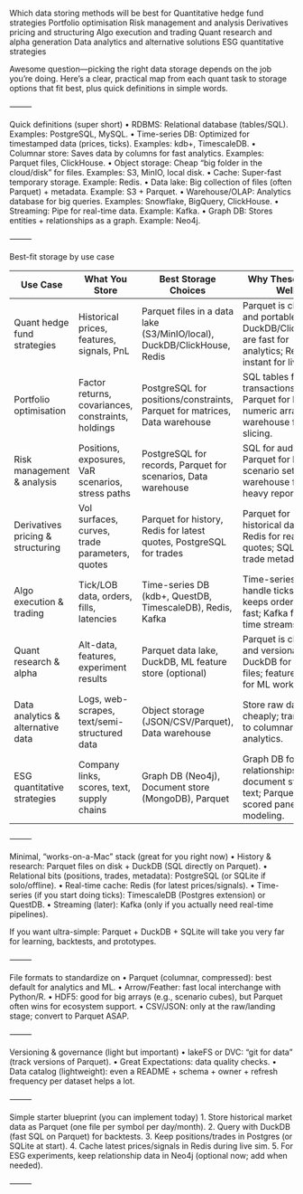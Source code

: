Which data storing methods will be best for 
Quantitative hedge fund strategies 
Portfolio optimisation 
Risk management and analysis 
Derivatives pricing and structuring 
Algo execution and trading
Quant research and alpha generation
Data analytics and alternative solutions 
ESG quantitative strategies 

Awesome question—picking the right data storage depends on the job you’re doing. Here’s a clear, practical map from each quant task to storage options that fit best, plus quick definitions in simple words.

⸻

Quick definitions (super short)
	•	RDBMS: Relational database (tables/SQL). Examples: PostgreSQL, MySQL.
	•	Time-series DB: Optimized for timestamped data (prices, ticks). Examples: kdb+, TimescaleDB.
	•	Columnar store: Saves data by columns for fast analytics. Examples: Parquet files, ClickHouse.
	•	Object storage: Cheap “big folder in the cloud/disk” for files. Examples: S3, MinIO, local disk.
	•	Cache: Super-fast temporary storage. Example: Redis.
	•	Data lake: Big collection of files (often Parquet) + metadata. Example: S3 + Parquet.
	•	Warehouse/OLAP: Analytics database for big queries. Examples: Snowflake, BigQuery, ClickHouse.
	•	Streaming: Pipe for real-time data. Example: Kafka.
	•	Graph DB: Stores entities + relationships as a graph. Example: Neo4j.

⸻

Best-fit storage by use case

| Use Case                        | What You Store                                    | Best Storage Choices                                                    | Why These Work Well                                                                                 |
|----------------------------------|---------------------------------------------------|-------------------------------------------------------------------------|-----------------------------------------------------------------------------------------------------|
| Quant hedge fund strategies      | Historical prices, features, signals, PnL         | Parquet files in a data lake (S3/MinIO/local), DuckDB/ClickHouse, Redis | Parquet is cheap and portable; DuckDB/ClickHouse are fast for analytics; Redis is instant for live data. |
| Portfolio optimisation           | Factor returns, covariances, constraints, holdings| PostgreSQL for positions/constraints, Parquet for matrices, Data warehouse| SQL tables for transactions; Parquet for large numeric arrays; warehouse for fast slicing.           |
| Risk management & analysis       | Positions, exposures, VaR scenarios, stress paths | PostgreSQL for records, Parquet for scenarios, Data warehouse           | SQL for audit trail; Parquet for big scenario sets; warehouse for heavy reporting.                   |
| Derivatives pricing & structuring| Vol surfaces, curves, trade parameters, quotes    | Parquet for history, Redis for latest quotes, PostgreSQL for trades      | Parquet for historical data; Redis for real-time quotes; SQL for trade metadata.                     |
| Algo execution & trading         | Tick/LOB data, orders, fills, latencies           | Time-series DB (kdb+, QuestDB, TimescaleDB), Redis, Kafka               | Time-series DBs handle ticks; Redis keeps order books fast; Kafka for real-time streams.             |
| Quant research & alpha           | Alt-data, features, experiment results            | Parquet data lake, DuckDB, ML feature store (optional)                  | Parquet is cheap and versionable; DuckDB for SQL on files; feature store for ML workflows.           |
| Data analytics & alternative data| Logs, web-scrapes, text/semi-structured data      | Object storage (JSON/CSV/Parquet), Data warehouse                       | Store raw data cheaply; transform to columnar for analytics.                                        |
| ESG quantitative strategies      | Company links, scores, text, supply chains        | Graph DB (Neo4j), Document store (MongoDB), Parquet                     | Graph DB for relationships; document store for text; Parquet for scored panels and modeling.         |


⸻

Minimal, “works-on-a-Mac” stack (great for you right now)
	•	History & research: Parquet files on disk + DuckDB (SQL directly on Parquet).
	•	Relational bits (positions, trades, metadata): PostgreSQL (or SQLite if solo/offline).
	•	Real-time cache: Redis (for latest prices/signals).
	•	Time-series (if you start doing ticks): TimescaleDB (Postgres extension) or QuestDB.
	•	Streaming (later): Kafka (only if you actually need real-time pipelines).

If you want ultra-simple: Parquet + DuckDB + SQLite will take you very far for learning, backtests, and prototypes.

⸻

File formats to standardize on
	•	Parquet (columnar, compressed): best default for analytics and ML.
	•	Arrow/Feather: fast local interchange with Python/R.
	•	HDF5: good for big arrays (e.g., scenario cubes), but Parquet often wins for ecosystem support.
	•	CSV/JSON: only at the raw/landing stage; convert to Parquet ASAP.

⸻

Versioning & governance (light but important)
	•	lakeFS or DVC: “git for data” (track versions of Parquet).
	•	Great Expectations: data quality checks.
	•	Data catalog (lightweight): even a README + schema + owner + refresh frequency per dataset helps a lot.

⸻

Simple starter blueprint (you can implement today)
	1.	Store historical market data as Parquet (one file per symbol per day/month).
	2.	Query with DuckDB (fast SQL on Parquet) for backtests.
	3.	Keep positions/trades in Postgres (or SQLite at start).
	4.	Cache latest prices/signals in Redis during live sim.
	5.	For ESG experiments, keep relationship data in Neo4j (optional now; add when needed).

⸻
